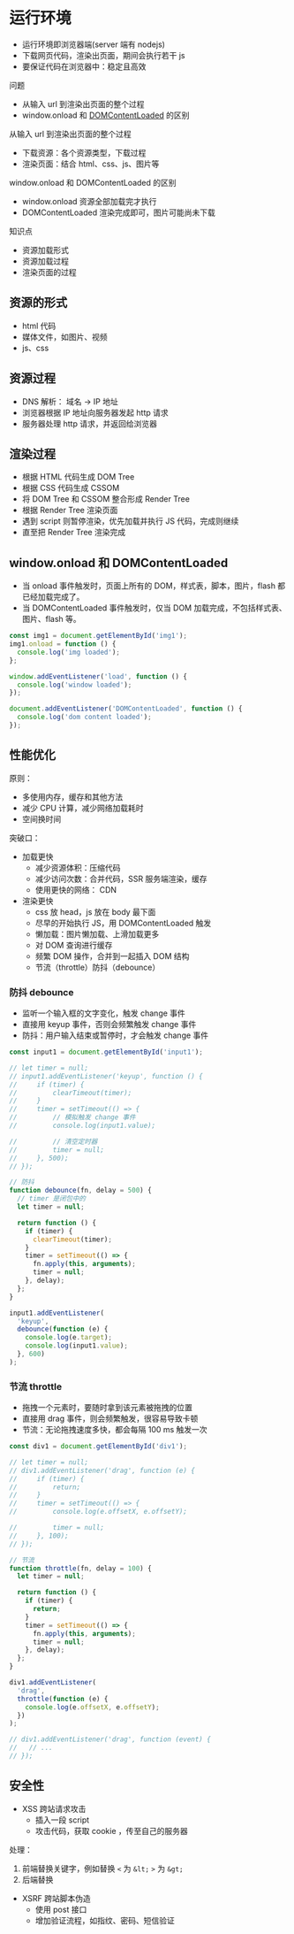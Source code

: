 # 运行环境

- 运行环境即浏览器端(server 端有 nodejs)
- 下载网页代码，渲染出页面，期间会执行若干 js
- 要保证代码在浏览器中：稳定且高效

问题

- 从输入 url 到渲染出页面的整个过程
- window.onload 和 [DOMContentLoaded](https://developer.mozilla.org/zh-CN/docs/Web/Events/DOMContentLoaded) 的区别

从输入 url 到渲染出页面的整个过程

- 下载资源：各个资源类型，下载过程
- 渲染页面：结合 html、css、js、图片等

window.onload 和 DOMContentLoaded 的区别

- window.onload 资源全部加载完才执行
- DOMContentLoaded 渲染完成即可，图片可能尚未下载

知识点

- 资源加载形式
- 资源加载过程
- 渲染页面的过程

## 资源的形式

- html 代码
- 媒体文件，如图片、视频
- js、css

## 资源过程

- DNS 解析： 域名 -> IP 地址
- 浏览器根据 IP 地址向服务器发起 http 请求
- 服务器处理 http 请求，并返回给浏览器

## 渲染过程

- 根据 HTML 代码生成 DOM Tree
- 根据 CSS 代码生成 CSSOM
- 将 DOM Tree 和 CSSOM 整合形成 Render Tree
- 根据 Render Tree 渲染页面
- 遇到 script 则暂停渲染，优先加载并执行 JS 代码，完成则继续
- 直至把 Render Tree 渲染完成

## window.onload 和 DOMContentLoaded

- 当 onload 事件触发时，页面上所有的 DOM，样式表，脚本，图片，flash 都已经加载完成了。
- 当 DOMContentLoaded 事件触发时，仅当 DOM 加载完成，不包括样式表、图片、flash 等。

```js
const img1 = document.getElementById('img1');
img1.onload = function () {
  console.log('img loaded');
};

window.addEventListener('load', function () {
  console.log('window loaded');
});

document.addEventListener('DOMContentLoaded', function () {
  console.log('dom content loaded');
});
```

## 性能优化

原则：

- 多使用内存，缓存和其他方法
- 减少 CPU 计算，减少网络加载耗时
- 空间换时间

突破口：

- 加载更快
  - 减少资源体积：压缩代码
  - 减少访问次数：合并代码，SSR 服务端渲染，缓存
  - 使用更快的网络： CDN
- 渲染更快
  - css 放 head，js 放在 body 最下面
  - 尽早的开始执行 JS，用 DOMContentLoaded 触发
  - 懒加载：图片懒加载、上滑加载更多
  - 对 DOM 查询进行缓存
  - 频繁 DOM 操作，合并到一起插入 DOM 结构
  - 节流（throttle）防抖（debounce）

### 防抖 debounce

- 监听一个输入框的文字变化，触发 change 事件
- 直接用 keyup 事件，否则会频繁触发 change 事件
- 防抖：用户输入结束或暂停时，才会触发 change 事件

```js
const input1 = document.getElementById('input1');

// let timer = null;
// input1.addEventListener('keyup', function () {
//     if (timer) {
//         clearTimeout(timer);
//     }
//     timer = setTimeout(() => {
//         // 模拟触发 change 事件
//         console.log(input1.value);

//         // 清空定时器
//         timer = null;
//     }, 500);
// });

// 防抖
function debounce(fn, delay = 500) {
  // timer 是闭包中的
  let timer = null;

  return function () {
    if (timer) {
      clearTimeout(timer);
    }
    timer = setTimeout(() => {
      fn.apply(this, arguments);
      timer = null;
    }, delay);
  };
}

input1.addEventListener(
  'keyup',
  debounce(function (e) {
    console.log(e.target);
    console.log(input1.value);
  }, 600)
);
```

### 节流 throttle

- 拖拽一个元素时，要随时拿到该元素被拖拽的位置
- 直接用 drag 事件，则会频繁触发，很容易导致卡顿
- 节流：无论拖拽速度多快，都会每隔 100 ms 触发一次

```js
const div1 = document.getElementById('div1');

// let timer = null;
// div1.addEventListener('drag', function (e) {
//     if (timer) {
//         return;
//     }
//     timer = setTimeout(() => {
//         console.log(e.offsetX, e.offsetY);

//         timer = null;
//     }, 100);
// });

// 节流
function throttle(fn, delay = 100) {
  let timer = null;

  return function () {
    if (timer) {
      return;
    }
    timer = setTimeout(() => {
      fn.apply(this, arguments);
      timer = null;
    }, delay);
  };
}

div1.addEventListener(
  'drag',
  throttle(function (e) {
    console.log(e.offsetX, e.offsetY);
  })
);

// div1.addEventListener('drag', function (event) {
//   // ...
// });
```

## 安全性

- XSS 跨站请求攻击
  - 插入一段 script
  - 攻击代码，获取 cookie ，传至自己的服务器

处理：

1. 前端替换关键字，例如替换 `<` 为 `&lt;` `>` 为 `&gt;`
2. 后端替换

- XSRF 跨站脚本伪造
  - 使用 post 接口
  - 增加验证流程，如指纹、密码、短信验证

<!-- ## 关于简历

- 简洁明了，突出个人技能和项目经验
- 可以把个人博客、开源作品放在简历中(但博客中要有内容)
- 保证能力上的真实性(斟酌用词，如精通XXX)

## 注意事项

1. 如何看待加班？加班就像借钱，救急不救穷
2. 千万不可挑战面试官，不要反考面试官
3. 学会给面试官惊喜，证明你能想到的更多，做的更好，但不要太多
4. 遇到不会的问题，说出知道的也可以，但别岔开话题
5. 说说你的缺点 --- 说一下最近在学什么就可以了 -->
